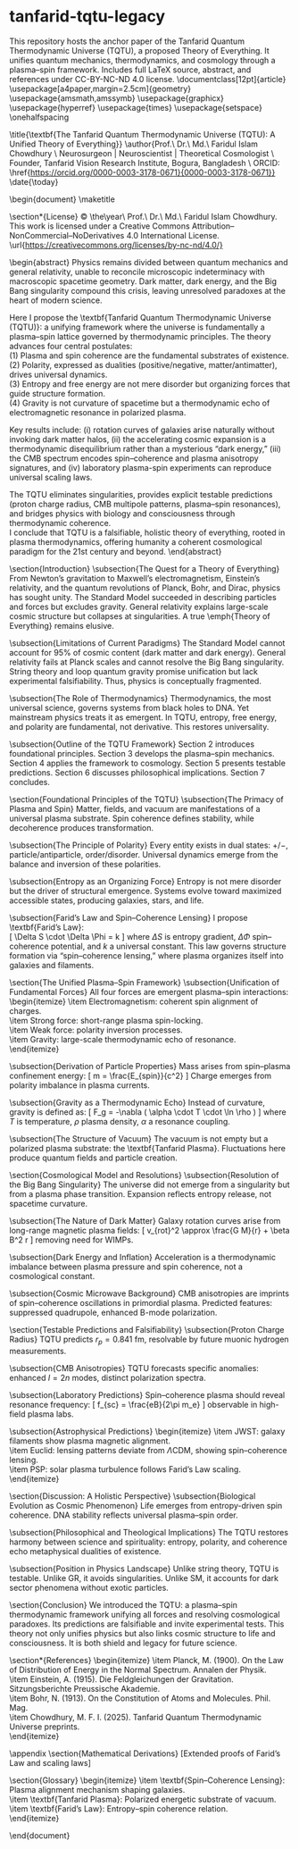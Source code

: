 # tanfarid-tqtu-legacy
This repository hosts the anchor paper of the Tanfarid Quantum Thermodynamic Universe (TQTU), a proposed Theory of Everything. It unifies quantum mechanics, thermodynamics, and cosmology through a plasma–spin framework. Includes full LaTeX source, abstract, and references under CC-BY-NC-ND 4.0 license.
\documentclass[12pt]{article}
\usepackage[a4paper,margin=2.5cm]{geometry}
\usepackage{amsmath,amssymb}
\usepackage{graphicx}
\usepackage{hyperref}
\usepackage{times}
\usepackage{setspace}
\onehalfspacing

\title{\textbf{The Tanfarid Quantum Thermodynamic Universe (TQTU): A Unified Theory of Everything}}
\author{Prof.\ Dr.\ Md.\ Faridul Islam Chowdhury \\ 
Neurosurgeon | Neuroscientist | Theoretical Cosmologist \\
Founder, Tanfarid Vision Research Institute, Bogura, Bangladesh \\
ORCID: \href{https://orcid.org/0000-0003-3178-0671}{0000-0003-3178-0671}}
\date{\today}

\begin{document}
\maketitle

\section*{License}
© \the\year\ Prof.\ Dr.\ Md.\ Faridul Islam Chowdhury.  
This work is licensed under a Creative Commons Attribution–NonCommercial–NoDerivatives 4.0 International License.  
\url{https://creativecommons.org/licenses/by-nc-nd/4.0/}

\begin{abstract}
Physics remains divided between quantum mechanics and general relativity, unable to reconcile microscopic indeterminacy with macroscopic spacetime geometry. Dark matter, dark energy, and the Big Bang singularity compound this crisis, leaving unresolved paradoxes at the heart of modern science.  

Here I propose the \textbf{Tanfarid Quantum Thermodynamic Universe (TQTU)}: a unifying framework where the universe is fundamentally a plasma–spin lattice governed by thermodynamic principles. The theory advances four central postulates:  
(1) Plasma and spin coherence are the fundamental substrates of existence.  
(2) Polarity, expressed as dualities (positive/negative, matter/antimatter), drives universal dynamics.  
(3) Entropy and free energy are not mere disorder but organizing forces that guide structure formation.  
(4) Gravity is not curvature of spacetime but a thermodynamic echo of electromagnetic resonance in polarized plasma.  

Key results include: (i) rotation curves of galaxies arise naturally without invoking dark matter halos, (ii) the accelerating cosmic expansion is a thermodynamic disequilibrium rather than a mysterious “dark energy,” (iii) the CMB spectrum encodes spin–coherence and plasma anisotropy signatures, and (iv) laboratory plasma-spin experiments can reproduce universal scaling laws.  

The TQTU eliminates singularities, provides explicit testable predictions (proton charge radius, CMB multipole patterns, plasma–spin resonances), and bridges physics with biology and consciousness through thermodynamic coherence.  
I conclude that TQTU is a falsifiable, holistic theory of everything, rooted in plasma thermodynamics, offering humanity a coherent cosmological paradigm for the 21st century and beyond.
\end{abstract}

\section{Introduction}
\subsection{The Quest for a Theory of Everything}
From Newton’s gravitation to Maxwell’s electromagnetism, Einstein’s relativity, and the quantum revolutions of Planck, Bohr, and Dirac, physics has sought unity. The Standard Model succeeded in describing particles and forces but excludes gravity. General relativity explains large-scale cosmic structure but collapses at singularities. A true \emph{Theory of Everything} remains elusive.

\subsection{Limitations of Current Paradigms}
The Standard Model cannot account for 95\% of cosmic content (dark matter and dark energy). General relativity fails at Planck scales and cannot resolve the Big Bang singularity. String theory and loop quantum gravity promise unification but lack experimental falsifiability. Thus, physics is conceptually fragmented.

\subsection{The Role of Thermodynamics}
Thermodynamics, the most universal science, governs systems from black holes to DNA. Yet mainstream physics treats it as emergent. In TQTU, entropy, free energy, and polarity are fundamental, not derivative. This restores universality.

\subsection{Outline of the TQTU Framework}
Section 2 introduces foundational principles. Section 3 develops the plasma–spin mechanics. Section 4 applies the framework to cosmology. Section 5 presents testable predictions. Section 6 discusses philosophical implications. Section 7 concludes.

\section{Foundational Principles of the TQTU}
\subsection{The Primacy of Plasma and Spin}
Matter, fields, and vacuum are manifestations of a universal plasma substrate. Spin coherence defines stability, while decoherence produces transformation.

\subsection{The Principle of Polarity}
Every entity exists in dual states: $+/-$, particle/antiparticle, order/disorder. Universal dynamics emerge from the balance and inversion of these polarities.

\subsection{Entropy as an Organizing Force}
Entropy is not mere disorder but the driver of structural emergence. Systems evolve toward maximized accessible states, producing galaxies, stars, and life.

\subsection{Farid’s Law and Spin–Coherence Lensing}
I propose \textbf{Farid’s Law}:  
\[
\Delta S \cdot \Delta \Phi = k
\]
where $\Delta S$ is entropy gradient, $\Delta \Phi$ spin–coherence potential, and $k$ a universal constant. This law governs structure formation via “spin–coherence lensing,” where plasma organizes itself into galaxies and filaments.

\section{The Unified Plasma–Spin Framework}
\subsection{Unification of Fundamental Forces}
All four forces are emergent plasma–spin interactions:  
\begin{itemize}
\item Electromagnetism: coherent spin alignment of charges.  
\item Strong force: short-range plasma spin-locking.  
\item Weak force: polarity inversion processes.  
\item Gravity: large-scale thermodynamic echo of resonance.  
\end{itemize}

\subsection{Derivation of Particle Properties}
Mass arises from spin–plasma confinement energy:
\[
m = \frac{E_{spin}}{c^2}
\]
Charge emerges from polarity imbalance in plasma currents.

\subsection{Gravity as a Thermodynamic Echo}
Instead of curvature, gravity is defined as:
\[
F_g = -\nabla ( \alpha \cdot T \cdot \ln \rho )
\]
where $T$ is temperature, $\rho$ plasma density, $\alpha$ a resonance coupling.

\subsection{The Structure of Vacuum}
The vacuum is not empty but a polarized plasma substrate: the \textbf{Tanfarid Plasma}. Fluctuations here produce quantum fields and particle creation.

\section{Cosmological Model and Resolutions}
\subsection{Resolution of the Big Bang Singularity}
The universe did not emerge from a singularity but from a plasma phase transition. Expansion reflects entropy release, not spacetime curvature.

\subsection{The Nature of Dark Matter}
Galaxy rotation curves arise from long-range magnetic plasma fields:
\[
v_{rot}^2 \approx \frac{G M}{r} + \beta B^2 r
\]
removing need for WIMPs.

\subsection{Dark Energy and Inflation}
Acceleration is a thermodynamic imbalance between plasma pressure and spin coherence, not a cosmological constant.

\subsection{Cosmic Microwave Background}
CMB anisotropies are imprints of spin–coherence oscillations in primordial plasma. Predicted features: suppressed quadrupole, enhanced B-mode polarization.

\section{Testable Predictions and Falsifiability}
\subsection{Proton Charge Radius}
TQTU predicts $r_p = 0.841$ fm, resolvable by future muonic hydrogen measurements.

\subsection{CMB Anisotropies}
TQTU forecasts specific anomalies: enhanced $l=2n$ modes, distinct polarization spectra.

\subsection{Laboratory Predictions}
Spin–coherence plasma should reveal resonance frequency:
\[
f_{sc} = \frac{eB}{2\pi m_e}
\]
observable in high-field plasma labs.

\subsection{Astrophysical Predictions}
\begin{itemize}
\item JWST: galaxy filaments show plasma magnetic alignment.  
\item Euclid: lensing patterns deviate from $\Lambda$CDM, showing spin–coherence lensing.  
\item PSP: solar plasma turbulence follows Farid’s Law scaling.  
\end{itemize}

\section{Discussion: A Holistic Perspective}
\subsection{Biological Evolution as Cosmic Phenomenon}
Life emerges from entropy-driven spin coherence. DNA stability reflects universal plasma–spin order.

\subsection{Philosophical and Theological Implications}
The TQTU restores harmony between science and spirituality: entropy, polarity, and coherence echo metaphysical dualities of existence.

\subsection{Position in Physics Landscape}
Unlike string theory, TQTU is testable. Unlike GR, it avoids singularities. Unlike SM, it accounts for dark sector phenomena without exotic particles.

\section{Conclusion}
We introduced the TQTU: a plasma–spin thermodynamic framework unifying all forces and resolving cosmological paradoxes. Its predictions are falsifiable and invite experimental tests. This theory not only unifies physics but also links cosmic structure to life and consciousness. It is both shield and legacy for future science.

\section*{References}
\begin{itemize}
\item Planck, M. (1900). On the Law of Distribution of Energy in the Normal Spectrum. Annalen der Physik.  
\item Einstein, A. (1915). Die Feldgleichungen der Gravitation. Sitzungsberichte Preussische Akademie.  
\item Bohr, N. (1913). On the Constitution of Atoms and Molecules. Phil. Mag.  
\item Chowdhury, M. F. I. (2025). Tanfarid Quantum Thermodynamic Universe preprints.  
\end{itemize}

\appendix
\section{Mathematical Derivations}
[Extended proofs of Farid’s Law and scaling laws]

\section{Glossary}
\begin{itemize}
\item \textbf{Spin–Coherence Lensing}: Plasma alignment mechanism shaping galaxies.  
\item \textbf{Tanfarid Plasma}: Polarized energetic substrate of vacuum.  
\item \textbf{Farid’s Law}: Entropy–spin coherence relation.  
\end{itemize}

\end{document}

